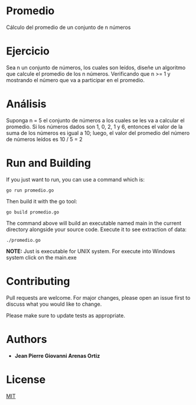 #  Promedio

Cálculo del promedio de un conjunto de n números

# Ejercicio

Sea n un conjunto de números, los cuales son leídos, diseñe un algoritmo que calcule el promedio de los n números. Verificando que n >= 1 y mostrando
el número que va a participar en el promedio.

# Análisis

Suponga n = 5 el conjunto de números a los cuales se les va a calcular el promedio. Si los números dados son 1, 0, 2, 1 y 6, entonces el valor de la suma de los números es igual a 10; luego, el valor del promedio del número de números leídos es 10 / 5 = 2

# Run and Building

If you just want to run, you can use a command which is:

```
go run promedio.go
```

Then build it with the go tool:

```
go build promedio.go
```

The command above will build an executable named main in the current directory alongside your source code. Execute it to see extraction of data:

```
./promedio.go
```

__NOTE:__ Just is executable for UNIX system. For execute into Windows system click on the main.exe



# Contributing
Pull requests are welcome. For major changes, please open an issue first to discuss what you would like to change.

Please make sure to update tests as appropriate.


# Authors
* **Jean Pierre Giovanni Arenas Ortiz**

# License
[MIT](https://choosealicense.com/licenses/mit/)